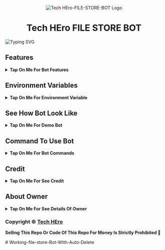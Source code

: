<p align="center">
  <img src="https://graph.org/file/b4a9b6e4ecc76c1183d6d.jpg" alt="Tech HEro-FILE-STORE-BOT Logo">
</p>
<h1 align="center">
  Tech HEro FILE STORE BOT
</h1>

![Typing SVG](https://readme-typing-svg.herokuapp.com/?lines=Welcome+To+HEro-FILE-STORE-BOT;A+Highly+Advance+File+Store+Bot;Made+By+Yt-@Hero_botss!;With+Clone+Feature+Stream/Download+Link;Custom+Url+Shortner+Auto+Delete+Feature;A+Bot+With+Fully+Advanced+Feature!;Must+Give+Credit+To+Tech+HEro;Because+He+Public+The+Paid+Repo;Thank+You!)
</p>

## Features

<b><details><summary>Tap On Me For Bot Features</summary>
 
- [x] Stram Feature Added With Many Player Support
- [x] Custom Url Shortner Support Any User Can Add His Own Shortner
- [x] Batch Support Added, Any User Can Use Batch By Making Bot Admin In His File Store Channel
- [x] Clone Feature Added [ Premium Feature] 
- [x] Auto Delete Feature Added
- [x] Custom Start Message With Picture And Buttons
</b>
</details>

## Environment Variables

<b><details><summary>Tap On Me For Environment Variable</summary>

- `API_ID` : Get From [my.telegram.org](https://my.telegram.org)
- `API_HASH` : Get From [my.telegram.org](https://my.telegram.org)
- `BOT_TOKEN` : Get From [BotFather](https://telegram.me/BotFather)
- `BOT_USERNAME` : Your Bot Username Without @
- `DB_URI` : Mongodb Database Url For Main Bot [Tutorial Watch Here](https://youtu.be/I36_OTWvT2w)
- `CDB_URI` : Mongodb Database Url For Clone Bot [Tutorial Watch Here](https://youtu.be/I36_OTWvT2w)
- `ADMINS` : It mean Admin/Owner Id For Broadcasting Message.
- `LOG_CHANNEL` : Log channel id start with -100xxxxxx
- `BIN_CHANNEL` : Bin channel id start with -100xxxxxx
- `FILE_STORE_CHANNEL` : File Store Channel id start with -100xxxxxx
- `FQDN` : Your Server App Link Without https://
- `AUTO_DELETE` : Time In Minutes
- `AUTO_DELETE_TIME` : Time In Seconds
- `PYTHON_VERSION` : This Variable Is Only For Render, Value IS `3.10.8`
- `PORT` : This Variable Is Only For Render, Value IS `8080`
</b>
</details>

## See How Bot Look Like

<b><details><summary>Tap On Me For Demo Bot</summary></b>

<img src="https://graph.org/file/bb9c59043c52072e8dc.jpg" alt="Bot Demo">
<img src="https://graph.org/file/295e41dfab93acf42a1.jpg" alt="Bot Demo">
<img src="https://graph.org/file/ccc1b6ab4967a7d1558.jpg" alt="Bot Demo">
<img src="https://graph.org/file/75db5257c39436b7349.jpg" alt="Bot Demo">
<img src="https://graph.org/file/1ce62a17012ed5723ca.jpg" alt="Bot Demo">
</details>

## Command To Use Bot

<b><details><summary>Tap On Me For Bot Commands</summary>

🖍️ Main Bot Commands :-

- `/start` : By This Command You Can Check Bot Is Alive Or Not
- `/link` : By This Command You Can Generate A Shareable Link Of File By Replying This Command To That File
- `/batch` : By This Command You Can Generate Multiple File Shareable Link At A Time [Use Like This /batch (first post link) (last post link)]
- `/base_site` : By This Command You Can Set Your Url Shortner Domain [Use Like This /base_site domain.com]
- `/api` : By This Command You Can Set Your Url Shortner Api [Use Like This /api (your api key)]
- `/deletecloned` : By This Command You Can Delete Your Cloned Bot [Use Like This /deletecloned (your bot token)]
- `/broadcast` : By Using This Command You Can Broadcast A Message To Your Bot User, Reply This Command To Broadcast Message [Owner Only Command]

🖍️ Clone Bot Commands :- 

- `/start` : By This Command You Can Check Bot Is Alive Or Not
- `/link` : By This Command You Can Generate A Shareable Link Of File By Replying This Command To That File
- `/base_site` : By This Command You Can Set Your Url Shortner Domain [Use Like This /base_site domain.com]
- `/api` : By This Command You Can Set Your Url Shortner Api [Use Like This /api (your api key)]
- `/broadcast` : By Using This Command You Can Broadcast A Message To Your Bot User, Reply This Command To Broadcast Message [Clone Bot Owner Only Command]

</b>
</details>

## Credit

<b><details><summary>Tap On Me For See Credit</summary>

💝 Credit Goes To [Tech HEro](https://telegram.me/Hero_botss)

🖍️ This Code Is Fully Written Or Coded And Public By [Tech HEro](https://telegram.me/Hero_botss) So Don't Forgot To Give Credit

💖 And Thank You So Much To All Who Help In This Journey 💕

Copyright ©️ [Tech HEro](https://telegram.me/Hero_botss)

</b>
</details>

## About Owner 

<b><details><summary>Tap On Me For See Details Of Owner</summary>

- YouTube Channel : [Sasta Marvel](https://youtube.com/@sastamarvel01?si=KiYYZ5mByFO-O_fl)
- Telegram Channel : [Sasta Marvel](https://t.me/Avatar_last_airbender_3_hindi)
- Contact Link : [King HEro](https://telegram.me/Hero_botss)
- Instagram Id Link : [Tech hEro](https://insta)

</b>
</details>


### Copyright ©️ [Tech HEro](https://telegram.me/Hero_botss)

<b>Selling This Repo Or Code Of This Repo For Money Is Strictly Prohibited 🚫</b>

#   W o r k i n g - f i l e - s t o r e - B o t - W I t h - A u t o - D e l e t e  
 
